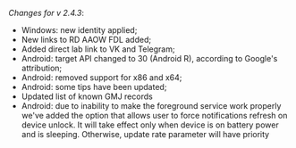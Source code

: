 _Changes for v 2.4.3_:
- Windows: new identity applied;
- New links to RD AAOW FDL added;
- Added direct lab link to VK and Telegram;
- Android: target API changed to 30 (Android R), according to Google's attribution;
- Android: removed support for x86 and x64;
- Android: some tips have been updated;
- Updated list of known GMJ records
- Android: due to inability to make the foreground service work properly we've added the option that allows user to force notifications refresh on device unlock. It will take effect only when device is on battery power and is sleeping. Otherwise, update rate parameter will have priority
